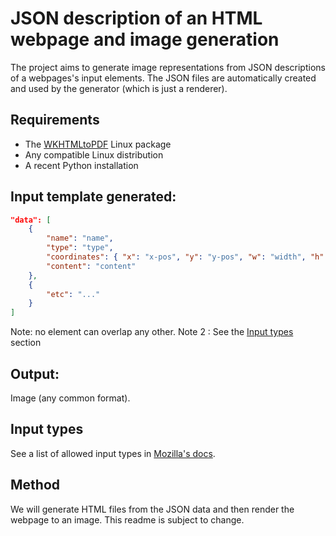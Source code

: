 # JSON description of an HTML webpage and image generation

The project aims to generate image representations from JSON descriptions of a webpages's input elements. The JSON files are automatically created and used by the generator (which is just a renderer).

## Requirements
* The [WKHTMLtoPDF](https://wkhtmltopdf.org/) Linux package
* Any compatible Linux distribution
* A recent Python installation


## Input template generated:
```json
"data": [
    {
        "name": "name",
        "type": "type",
        "coordinates": { "x": "x-pos", "y": "y-pos", "w": "width", "h": "height" },
        "content": "content"
    },
    {
        "etc": "..."
    }
]
```
Note: no element can overlap any other.
Note 2 : See the [Input types](#input-types) section

## Output:
Image (any common format).

## Input types
See a list of allowed input types in [Mozilla's docs](https://developer.mozilla.org/en-US/docs/Web/HTML/Element/input).

## Method
We will generate HTML files from the JSON data and then render the webpage to an image.
This readme is subject to change.

